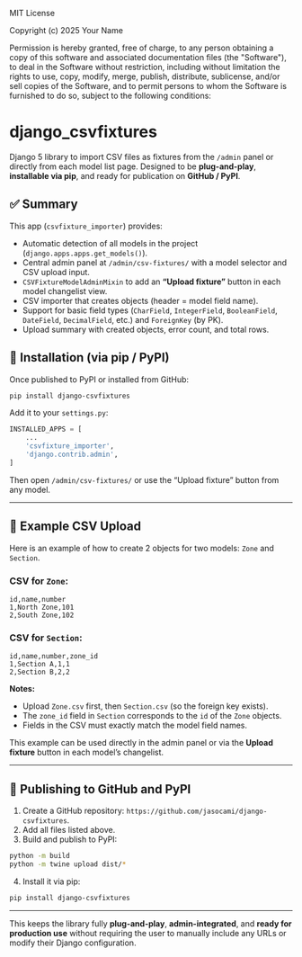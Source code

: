 MIT License

Copyright (c) 2025 Your Name

Permission is hereby granted, free of charge, to any person obtaining a copy
of this software and associated documentation files (the "Software"), to deal
in the Software without restriction, including without limitation the rights
to use, copy, modify, merge, publish, distribute, sublicense, and/or sell
copies of the Software, and to permit persons to whom the Software is
furnished to do so, subject to the following conditions:


# django_csvfixtures

Django 5 library to import CSV files as fixtures from the `/admin` panel or directly from each model list page.
Designed to be **plug-and-play**, **installable via pip**, and ready for publication on **GitHub / PyPI**.


## ✅ Summary

This app (`csvfixture_importer`) provides:

* Automatic detection of all models in the project (`django.apps.apps.get_models()`).
* Central admin panel at `/admin/csv-fixtures/` with a model selector and CSV upload input.
* `CSVFixtureModelAdminMixin` to add an **“Upload fixture”** button in each model changelist view.
* CSV importer that creates objects (header = model field name).
* Support for basic field types (`CharField`, `IntegerField`, `BooleanField`, `DateField`, `DecimalField`, etc.) and `ForeignKey` (by PK).
* Upload summary with created objects, error count, and total rows.


## 🔧 Installation (via pip / PyPI)

Once published to PyPI or installed from GitHub:

```bash
pip install django-csvfixtures
```

Add it to your `settings.py`:

```python
INSTALLED_APPS = [
    ...
    'csvfixture_importer',
    'django.contrib.admin',
]
```

Then open `/admin/csv-fixtures/` or use the “Upload fixture” button from any model.

---

## 📝 Example CSV Upload

Here is an example of how to create 2 objects for two models: `Zone` and `Section`.

### CSV for `Zone`:

```csv
id,name,number
1,North Zone,101
2,South Zone,102
```

### CSV for `Section`:

```csv
id,name,number,zone_id
1,Section A,1,1
2,Section B,2,2
```

**Notes:**

* Upload `Zone.csv` first, then `Section.csv` (so the foreign key exists).
* The `zone_id` field in `Section` corresponds to the `id` of the `Zone` objects.
* Fields in the CSV must exactly match the model field names.

This example can be used directly in the admin panel or via the **Upload fixture** button in each model’s changelist.

---

## 🚀 Publishing to GitHub and PyPI

1. Create a GitHub repository: `https://github.com/jasocami/django-csvfixtures`.
2. Add all files listed above.
3. Build and publish to PyPI:

```bash
python -m build
python -m twine upload dist/*
```

4. Install it via pip:

```bash
pip install django-csvfixtures
```

---

This keeps the library fully **plug-and-play**, **admin-integrated**, and **ready for production use** without requiring the user to manually include any URLs or modify their Django configuration.

